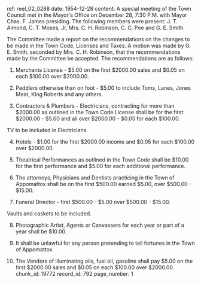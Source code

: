 ref: reel_02_0288
date: 1954-12-28
content: A special meeting of the Town Council met in the Mayor's Office on December 28, 7:30 P.M. with Mayor Chas. F. James presiding. The following members were present: J. T. Almond, C. T. Moses, Jr, Mrs. C. H. Robinson, C. C. Poe and G. E. Smith.

The Committee made a report on the recommendations on the changes to be made in the Town Code, Licenses and Taxes. A motion was made by G. E. Smith, seconded by Mrs. C. H. Robinson, that the recommendations made by the Committee be accepted. The recommendations are as follows:

1. Merchants License - $5.00 on the first $2000.00 sales and $0.05 on each $100.00 over $2000.00.

2. Peddlers otherwise than on foot - $5.00 to include Toms, Lanes, Jones Meat, King Roberts and any others.

3. Contractors & Plumbers - Electricians, contracting for more than $2000.00 as outlined in the Town Code License shall be for the first $2000.00 - $5.00 and all over $2000.00 - $0.05 for each $100.00.

TV to be included in Electricians.

4. Hotels - $1.00 for the first $2000.00 income and $0.05 for each $100.00 over $2000.00.

5. Theatrical Performances as outlined in the Town Code shall be $10.00 for the first performance and $5.00 for each additional performance.

6. The attorneys, Physicians and Dentists practicing in the Town of Appomattox shall be on the first $500.00 earned $5.00, over $500.00 - $15.00.

7. Funeral Director - first $500.00 - $5.00 over $500.00 - $15.00.

Vaults and caskets to be included.

8. Photographic Artist, Agents or Canvassers for each year or part of a year shall be $10.00.

9. It shall be unlawful for any person pretending to tell fortunes in the Town of Appomattox.

10. The Vendors of illuminating oils, fuel oil, gasoline shall pay $5.00 on the first $2000.00 sales and $0.05 on each $100.00 over $2000.00.
chunk_id: 19772
record_id: 792
page_number: 1

